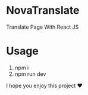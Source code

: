 # NovaTranslate
Translate Page With React JS

# Usage
1. npm i
2. npm run dev

I hope you enjoy this project ❤️
